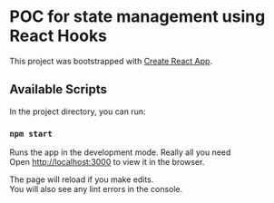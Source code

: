 # POC for state management using React Hooks

This project was bootstrapped with [Create React App](https://github.com/facebook/create-react-app).

## Available Scripts

In the project directory, you can run:

### `npm start`

Runs the app in the development mode. Really all you need\
Open [http://localhost:3000](http://localhost:3000) to view it in the browser.

The page will reload if you make edits.\
You will also see any lint errors in the console.